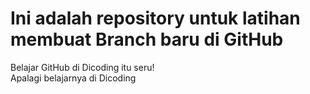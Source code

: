 # Ini adalah repository untuk latihan membuat Branch baru di GitHub
Belajar GitHub di Dicoding itu seru!<br>
Apalagi belajarnya di Dicoding 
